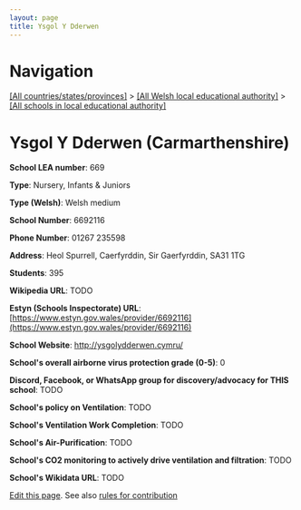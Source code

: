 ```yaml
---
layout: page
title: Ysgol Y Dderwen
---
```

# Navigation

[[All countries/states/provinces]](../../..) > [[All Welsh local educational authority]](../..) > [[All schools in local educational authority]](..)

# Ysgol Y Dderwen (Carmarthenshire)

**School LEA number**: 669

**Type**: Nursery, Infants & Juniors

**Type (Welsh)**: Welsh medium

**School Number**: 6692116

**Phone Number**: 01267 235598

**Address**: Heol Spurrell, Caerfyrddin, Sir Gaerfyrddin, SA31 1TG

**Students**: 395

**Wikipedia URL**: TODO

**Estyn (Schools Inspectorate) URL**: [https://www.estyn.gov.wales/provider/6692116](https://www.estyn.gov.wales/provider/6692116)

**School Website**: http://ysgolydderwen.cymru/

**School's overall airborne virus protection grade (0-5)**: 0

**Discord, Facebook, or WhatsApp group for discovery/advocacy for THIS school**: TODO

**School's policy on Ventilation**: TODO

**School's Ventilation Work Completion**: TODO

**School's Air-Purification**: TODO

**School's CO2 monitoring to actively drive ventilation and filtration**: TODO

**School's Wikidata URL**: TODO




[Edit this page](https://github.com/VentilationProject/Wales/edit/prif/./Carmarthenshire/Ysgol_Y_Dderwen.md). See also [rules for contribution](../../../contribution-rules/)